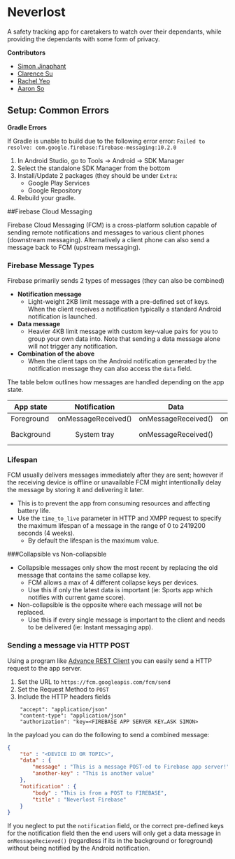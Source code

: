 Neverlost
=========
A safety tracking app for caretakers to watch over their dependants, while providing the dependants with some form of privacy.

**Contributors**
- [Simon Jinaphant](https://github.com/SimonJinaphant)
- [Clarence Su](https://github.com/Junwei-Su)
- [Rachel Yeo](https://github.com/r197)
- [Aaron So](https://github.com/aaronso)

## Setup: Common Errors

**Gradle Errors**

If Gradle is unable to build due to the following error error:
`Failed to resolve: com.google.firebase:firebase-messaging:10.2.0`

1. In Android Studio, go to Tools -> Android -> SDK Manager
2. Select the standalone SDK Manager from the bottom
3. Install/Update 2 packages (they should be under `Extra`:
    * Google Play Services
    * Google Repository
4. Rebuild your gradle.

##Firebase Cloud Messaging

Firebase Cloud Messaging (FCM) is a cross-platform solution capable of sending remote notifications and messages to various client phones (downstream messaging). 
Alternatively a client phone can also send a message back to FCM (upstream messaging). 

### Firebase Message Types
Firebase primarily sends 2 types of messages (they can also be combined)

- **Notification message**
    - Light-weight 2KB limit message with a pre-defined set of keys. When the client receives a notification typically a standard Android notification is launched. 
- **Data message**
    - Heavier 4KB limit message with custom key-value pairs for you to group your own data into. Note that sending a data message alone will not trigger any notification.
- **Combination of the above**
    - When the client taps on the Android notification generated by the notification message they can also access the `data` field.

The table below outlines how messages are handled depending on the app state.

| App state      | Notification	        | Data	                | Combined                         |
|----------------|:--------------------:|:---------------------:|---------------------------------:|
| Foreground     | onMessageReceived()	| onMessageReceived()	| onMessageReceived                |
| Background	 | System tray          | onMessageReceived()	| system tray and extras of intent |

### Lifespan
FCM usually delivers messages immediately after they are sent; however if the receiving device is offline or unavailable FCM might intentionally delay the message by storing it and delivering it later.

- This is to prevent the app from consuming resources and affecting battery life.
- Use the `time_to_live` parameter in HTTP and XMPP request to specify the maximum lifespan of a message in the range of 0 to 2419200 seconds (4 weeks). 
    - By default the lifespan is the maximum value.

###Collapsible vs Non-collapsible

- Collapsible messages only show the most recent by replacing the old message that contains the same collapse key. 
    - FCM allows a max of 4 different collapse keys per devices.
    - Use this if only the latest data is important (ie: Sports app which notifies with current game score).
- Non-collapsible is the opposite where each message will not be replaced.
    - Use this if every single message is important to the client and needs to be delivered (ie: Instant messaging app).


### Sending a message via HTTP POST
Using a program like [Advance REST Client](https://chrome.google.com/webstore/detail/advanced-rest-client/hgmloofddffdnphfgcellkdfbfbjeloo) you can easily send a HTTP request to the app server.

1. Set the URL to `https://fcm.googleapis.com/fcm/send`
2. Set the Request Method to `POST`
3. Include the HTTP headers fields
```
    "accept": "application/json"
    "content-type": "application/json"
    "authorization": "key=<FIREBASE APP SERVER KEY…ASK SIMON>
```

In the payload you can do the following to send a combined message:
```json
{
    "to" : "<DEVICE ID OR TOPIC>",
    "data" : {
        "message" : "This is a message POST-ed to Firebase app server!",
        "another-key" : "This is another value"
    },
    "notification" : {
        "body" : "This is from a POST to FIREBASE",
        "title" : "Neverlost Firebase"
    }
}
```

If you neglect to put the `notification` field, or the correct pre-defined keys for the notification field then the end users will only get a data message in `onMessageRecieved()` (regardless if its in the background or foreground) without being notified by the Android notification.
 